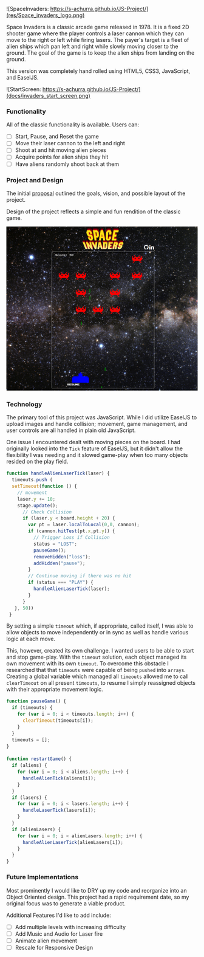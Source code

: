 ![SpaceInvaders: https://s-achurra.github.io/JS-Project/](res/Space_invaders_logo.png)

Space Invaders is a classic arcade game released in 1978. It is a fixed 2D shooter game where the player controls a laser cannon which they can move to the right or left while firing lasers. The payer's target is a fleet of alien ships which pan left and right while slowly moving closer to the ground. The goal of the game is to keep the alien ships from landing on the ground.

This version was completely hand rolled using HTML5, CSS3, JavaScript, and EaselJS.

![StartScreen: https://s-achurra.github.io/JS-Project/](docs/invaders_start_screen.png)

### Functionality

All of the classic functionality is available.
Users can:
- [ ] Start, Pause, and Reset the game
- [ ] Move their laser cannon to the left and right
- [ ] Shoot at and hit moving alien pieces
- [ ] Acquire points for alien ships they hit
- [ ] Have aliens randomly shoot back at them

### Project and Design

The initial [proposal](docs/PROPOSAL.md) outlined the goals, vision, and possible layout of the project.

Design of the project reflects a simple and fun rendition of the classic game.

![PlayScreen](docs/invaders_play.png)

### Technology

The primary tool of this project was JavaScript. While I did utilize EaselJS to upload images and handle collision; movement, game management, and user controls are all handled in plain old JavaScript.

One issue I encountered dealt with moving pieces on the board. I had originally looked into the `Tick` feature of EaselJS, but it didn't allow the flexibility I was needing and it slowed game-play when too many objects resided on the play field.

```javascript
function handleAlienLaserTick(laser) {
  timeouts.push (
  setTimeout(function () {
    // movement
    laser.y += 10;
    stage.update();
      // Check Collision
      if (laser.y < board.height + 20) {
        var pt = laser.localToLocal(0,0, cannon);
        if (cannon.hitTest(pt.x,pt.y)) {
          // Trigger Loss if Collision
          status = "LOST";
          pauseGame();
          removeHidden("loss");
          addHidden("pause");
        }
        // Continue moving if there was no hit
        if (status === "PLAY") {
          handleAlienLaserTick(laser);
        }
      }
   }, 50))
 }
```

By setting a simple `timeout` which, if appropriate, called itself, I was able to allow objects to move independently or in sync as well as handle various logic at each move.

This, however, created its own challenge. I wanted users to be able to start and stop game-play. With the `timeout` solution, each object managed its own movement with its own `timeout`. To overcome this obstacle I researched that that `timeouts` were capable of being `pushed` into `arrays`. Creating a global variable which managed all `timeouts` allowed me to call `clearTimeout` on all present `timeouts`, to resume I simply reassigned objects with their appropriate movement logic.

```javascript
function pauseGame() {
  if (timeouts) {
    for (var i = 0; i < timeouts.length; i++) {
      clearTimeout(timeouts[i]);
    }
  }
  timeouts = [];
}

function restartGame() {
  if (aliens) {
    for (var i = 0; i < aliens.length; i++) {
      handleAlienTick(aliens[i]);
    }
  }
  if (lasers) {
    for (var i = 0; i < lasers.length; i++) {
      handleLaserTick(lasers[i]);
    }
  }
  if (alienLasers) {
    for (var i = 0; i < alienLasers.length; i++) {
      handleAlienLaserTick(alienLasers[i]);
    }
  }
}
```

### Future Implementations

Most prominently I would like to DRY up my code and reorganize into an Object Oriented design. This project had a rapid requirement date, so my original focus was to generate a viable product.

Additional Features I'd like to add include:
- [ ] Add multiple levels with increasing difficulty
- [ ] Add Music and Audio for Laser fire
- [ ] Animate alien movement
- [ ] Rescale for Responsive Design
